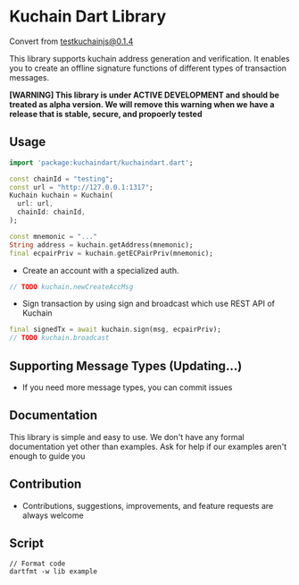 # Kuchain Dart Library 

Convert from [testkuchainjs@0.1.4](https://www.npmjs.com/package/testkuchainjs)

This library supports kuchain address generation and verification. It enables you to create an offline signature functions of different types of transaction messages. 

**[WARNING] This library is under ACTIVE DEVELOPMENT and should be treated as alpha version. We will remove this warning when we have a release that is stable, secure, and propoerly tested** 

## Usage

```dart
import 'package:kuchaindart/kuchaindart.dart';

const chainId = "testing";
const url = "http://127.0.0.1:1317";
Kuchain kuchain = Kuchain(
  url: url,
  chainId: chainId,
);

const mnemonic = "..."
String address = kuchain.getAddress(mnemonic);
final ecpairPriv = kuchain.getECPairPriv(mnemonic);
```

- Create an account with a specialized auth.

```dart
// TODO kuchain.newCreateAccMsg
```

- Sign transaction by using sign and broadcast which use REST API of Kuchain

```dart
final signedTx = await kuchain.sign(msg, ecpairPriv);
// TODO kuchain.broadcast
```

## Supporting Message Types (Updating...)
- If you need more message types, you can commit issues

## Documentation

This library is simple and easy to use. We don't have any formal documentation yet other than examples. Ask for help if our examples aren't enough to guide you

## Contribution

- Contributions, suggestions, improvements, and feature requests are always welcome

## Script
```
// Format code
dartfmt -w lib example
```